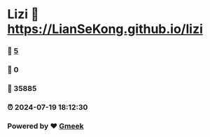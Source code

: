 # Lizi :link: https://LianSeKong.github.io/lizi 
### :page_facing_up: [5](https://LianSeKong.github.io/lizi/tag.html) 
### :speech_balloon: 0 
### :hibiscus: 35885 
### :alarm_clock: 2024-07-19 18:12:30 
### Powered by :heart: [Gmeek](https://github.com/Meekdai/Gmeek)
